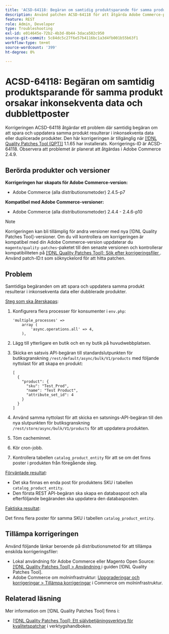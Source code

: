 ```yaml
---
title: 'ACSD-64118: Begäran om samtidig produktsparande för samma produkt orsakar inkonsekventa data och dubblettposter'
description: Använd patchen ACSD-64118 för att åtgärda Adobe Commerce-problemet där samtidig begäran om att spara och uppdatera samma produkt resulterar i inkonsekventa data eller duplicerade produkter.
feature: REST
role: Admin, Developer
type: Troubleshooting
exl-id: e014645e-72b2-4b3d-8b44-3daca502c950
source-git-commit: 5c84dc5c27f6e57b4116bc1a3d4fb001b55b63f1
workflow-type: tm+mt
source-wordcount: '399'
ht-degree: 0%

---
```


# ACSD-64118: Begäran om samtidig produktsparande för samma produkt orsakar inkonsekventa data och dubblettposter

Korrigeringen ACSD-64118 åtgärdar ett problem där samtidig begäran om att spara och uppdatera samma produkt resulterar i inkonsekventa data eller duplicerade produkter. Den här korrigeringen är tillgänglig när [[!DNL Quality Patches Tool (QPT)]](/help/tools/quality-patches-tool/quality-patches-tool-to-self-serve-quality-patches.md) 1.1.65 har installerats. Korrigerings-ID är ACSD-64118. Observera att problemet är planerat att åtgärdas i Adobe Commerce 2.4.9.

## Berörda produkter och versioner

**Korrigeringen har skapats för Adobe Commerce-version:**

* Adobe Commerce (alla distributionsmetoder) 2.4.5-p7

**Kompatibel med Adobe Commerce-versioner:**

* Adobe Commerce (alla distributionsmetoder) 2.4.4 - 2.4.6-p10

>[!NOTE]
>
>Korrigeringen kan bli tillämplig för andra versioner med nya [!DNL Quality Patches Tool]-versioner. Om du vill kontrollera om korrigeringen är kompatibel med din Adobe Commerce-version uppdaterar du `magento/quality-patches`-paketet till den senaste versionen och kontrollerar kompatibiliteten på [[!DNL Quality Patches Tool]: Sök efter korrigeringsfiler ](https://experienceleague.adobe.com/tools/commerce-quality-patches/index.html?lang=sv-SE). Använd patch-ID:t som söknyckelord för att hitta patchen.

## Problem

Samtidiga begäranden om att spara och uppdatera samma produkt resulterar i inkonsekventa data eller dubblerade produkter.

<u>Steg som ska återskapas</u>:

1. Konfigurera flera processer för konsumenter i `env.php`:

   ```
   'multiple_processes' =>
       array (
           'async.operations.all' => 4,
       ),
   ```

1. Lägg till ytterligare en butik och en ny butik på huvudwebbplatsen.
1. Skicka en satsvis API-begäran till standardslutpunkten för butiksgranskning `/rest/default/async/bulk/V1/products` med följande nyttolast för att skapa en produkt:

   ```
   [
     {
       "product": {
         "sku": "Test_Prod",
         "name": "Test Product",
         "attribute_set_id": 4
       }
     }
   ]
   ```

1. Använd samma nyttolast för att skicka en satsnings-API-begäran till den nya slutpunkten för butiksgranskning `/rest/store/async/bulk/V1/products` för att uppdatera produkten.
1. Töm cacheminnet.
1. Kör cron-jobb.
1. Kontrollera tabellen `catalog_product_entity` för att se om det finns poster i produkten från föregående steg.

<u>Förväntade resultat</u>:

* Det ska finnas en enda post för produktens SKU i tabellen `catalog_product_entity`.
* Den första REST API-begäran ska skapa en databaspost och alla efterföljande begäranden ska uppdatera den databasposten.

<u>Faktiska resultat</u>:

Det finns flera poster för samma SKU i tabellen `catalog_product_entity`.

## Tillämpa korrigeringen

Använd följande länkar beroende på distributionsmetod för att tillämpa enskilda korrigeringsfiler:

* Lokal användning för Adobe Commerce eller Magento Open Source: [[!DNL Quality Patches Tool] > Användning ](/help/tools/quality-patches-tool/usage.md) i guiden [!DNL Quality Patches Tool].
* Adobe Commerce om molninfrastruktur: [Uppgraderingar och korrigeringar > Tillämpa korrigeringar](https://experienceleague.adobe.com/docs/commerce-cloud-service/user-guide/develop/upgrade/apply-patches.html?lang=sv-SE) i Commerce om molninfrastruktur.

## Relaterad läsning

Mer information om [!DNL Quality Patches Tool] finns i:

* [[!DNL Quality Patches Tool]: Ett självbetjäningsverktyg för kvalitetspatchar](/help/tools/quality-patches-tool/quality-patches-tool-to-self-serve-quality-patches.md) i verktygshandboken.
